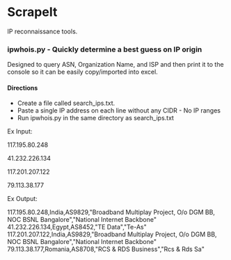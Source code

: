 # ScrapeIt
IP reconnaissance tools.



### ipwhois.py - Quickly determine a best guess on IP origin
Designed to query ASN, Organization Name, and ISP and then print it to the console so it can be easily copy/imported into excel.

#### Directions
- Create a file called search_ips.txt.
- Paste a single IP address on each line without any CIDR - No IP ranges
- Run ipwhois.py in the same directory as search_ips.txt


Ex Input:

117.195.80.248

41.232.226.134

117.201.207.122

79.113.38.177


Ex Output:

117.195.80.248,India,AS9829,"Broadband Multiplay Project, O/o DGM BB, NOC BSNL Bangalore","National Internet Backbone"
41.232.226.134,Egypt,AS8452,"TE Data","Te-As"
117.201.207.122,India,AS9829,"Broadband Multiplay Project, O/o DGM BB, NOC BSNL Bangalore","National Internet Backbone"
79.113.38.177,Romania,AS8708,"RCS & RDS Business","Rcs & Rds Sa"
